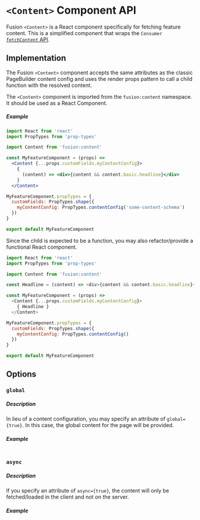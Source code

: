 # `<Content>` Component API

Fusion `<Content>` is a React component specifically for fetching feature content. This is a simplified component that wraps the `Consumer` [`fetchContent` API](./consumer.md#fetchContent).

## Implementation

The Fusion `<Content>` component accepts the same attributes as the classic PageBuilder content config and uses the render props pattern to call a child function with the resolved content.

The `<Content>` component is imported from the `fusion:content` namespace. It should be used as a React Component.

##### Example

```jsx
import React from 'react'
import PropTypes from 'prop-types'

import Content from 'fusion:content'

const MyFeatureComponent = (props) =>
  <Content {...props.customFields.myContentConfig}>
    {
      (content) => <div>{content && content.basic.headline}</div>
    }
  </Content>

MyFeatureComponent.propTypes = {
  customFields: PropTypes.shape({
    myContentConfig: PropTypes.contentConfig('some-content-schema')
  })
}

export default MyFeatureComponent
```

Since the child is expected to be a function, you may also refactor/provide a functional React component.

```js
import React from 'react'
import PropTypes from 'prop-types'

import Content from 'fusion:content'

const Headline = (content) => <div>{content && content.basic.headline}</div>

const MyFeatureComponent = (props) =>
  <Content {...props.customFields.myContentConfig}>
    { Headline }
  </Content>

MyFeatureComponent.propTypes = {
  customFields: PropTypes.shape({
    myContentConfig: PropTypes.contentConfig()
  })
}

export default MyFeatureComponent
```

## Options

### `global`

##### Description

In lieu of a content configuration, you may specify an attribute of `global={true}`. In this case, the global content for the page will be provided.

##### Example

```jsx


```

### `async`

##### Description

If you specify an attribute of `async={true}`, the content will only be fetched/loaded in the client and not on the server.

##### Example

```jsx


```

